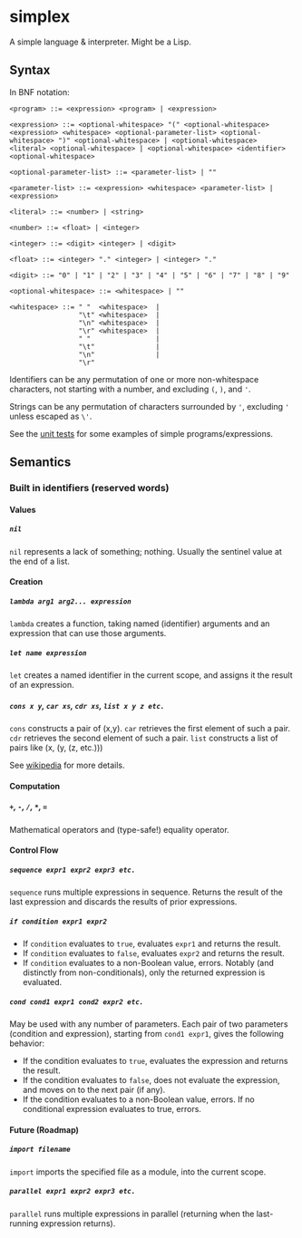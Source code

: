 # simplex
A simple language &amp; interpreter. Might be a Lisp.

## Syntax

In BNF notation:

```
<program> ::= <expression> <program> | <expression>

<expression> ::= <optional-whitespace> "(" <optional-whitespace> <expression> <whitespace> <optional-parameter-list> <optional-whitespace> ")" <optional-whitespace> | <optional-whitespace> <literal> <optional-whitespace> | <optional-whitespace> <identifier> <optional-whitespace>

<optional-parameter-list> ::= <parameter-list> | ""

<parameter-list> ::= <expression> <whitespace> <parameter-list> | <expression>

<literal> ::= <number> | <string>

<number> ::= <float> | <integer>

<integer> ::= <digit> <integer> | <digit>

<float> ::= <integer> "." <integer> | <integer> "."

<digit> ::= "0" | "1" | "2" | "3" | "4" | "5" | "6" | "7" | "8" | "9"

<optional-whitespace> ::= <whitespace> | ""

<whitespace> ::= " "  <whitespace>  |
                 "\t" <whitespace>  |
                 "\n" <whitespace>  |
                 "\r" <whitespace>  |
                 " "                |
                 "\t"               |
                 "\n"               |
                 "\r"
```

Identifiers can be any permutation of one or more non-whitespace characters, not starting with a number, and excluding `(`, `)`,  and `'`.

Strings can be any permutation of characters surrounded by `'`, excluding `'` unless escaped as `\'`.

See the [unit tests](test/evaluator.cpp) for some examples of simple programs/expressions.

## Semantics

### Built in identifiers (reserved words)

#### Values

##### `nil`

`nil` represents a lack of something; nothing. Usually the sentinel value at the end of a list.

#### Creation

##### `lambda arg1 arg2... expression`

`lambda` creates a function, taking named (identifier) arguments and an expression that can use those arguments.

##### `let name expression`

`let` creates a named identifier in the current scope, and assigns it the result of an expression.

##### `cons x y`, `car xs`, `cdr xs`, `list x y z etc.`

`cons` constructs a pair of (x,y).
`car` retrieves the first element of such a pair.
`cdr` retrieves the second element of such a pair.
`list` constructs a list of pairs like (x, (y, (z, etc.)))

See [wikipedia](https://en.wikipedia.org/wiki/Cons) for more details.

#### Computation

##### `+`, `-`, `/`, `*`, `=`

Mathematical operators and (type-safe!) equality operator.

#### Control Flow

##### `sequence expr1 expr2 expr3 etc.`

`sequence` runs multiple expressions in sequence. Returns the result of the last expression and discards the results of prior expressions.

##### `if condition expr1 expr2`

* If `condition` evaluates to `true`, evaluates `expr1` and returns the result.
* If `condition` evaluates to `false`, evaluates `expr2` and returns the result.
* If `condition` evaluates to a non-Boolean value, errors.
Notably (and distinctly from non-conditionals), only the returned expression is evaluated.

##### `cond cond1 expr1 cond2 expr2 etc.`

May be used with any number of parameters.
Each pair of two parameters (condition and expression), starting from `cond1 expr1`, gives the following behavior:
* If the condition evaluates to `true`, evaluates the expression and returns the result.
* If the condition evaluates to `false`, does not evaluate the expression, and moves on to the next pair (if any).
* If the condition evaluates to a non-Boolean value, errors.
If no conditional expression evaluates to true, errors.

#### Future (Roadmap)

##### `import filename`

`import` imports the specified file as a module, into the current scope.

##### `parallel expr1 expr2 expr3 etc.`

`parallel` runs multiple expressions in parallel (returning when the last-running expression returns).
